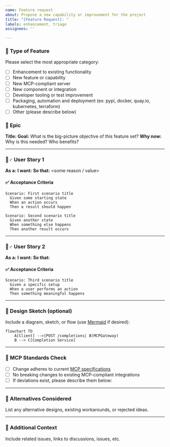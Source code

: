 ```yaml
---
name: Feature request
about: Propose a new capability or improvement for the project
title: "[Feature Request]: "
labels: enhancement, triage
assignees: ''

---
```


<!--
💡 Tip: When suggesting a feature, provide a high-level epic and concrete user stories.
Include markdown examples, Mermaid diagrams, and MCP standards where appropriate.

Feel free to include feature requests to develop new components, MCP servers, tools, integrations, etc.
-->

### 🧭 Type of Feature

Please select the most appropriate category:

- [ ] Enhancement to existing functionality
- [ ] New feature or capability
- [ ] New MCP-compliant server
- [ ] New component or integration
- [ ] Developer tooling or test improvement
- [ ] Packaging, automation and deployment (ex: pypi, docker, quay.io, kubernetes, terraform)
- [ ] Other (please describe below)

### 🧭 Epic

**Title:** <High-level feature or capability>
**Goal:** What is the big-picture objective of this feature set?
**Why now:** Why is this needed? Who benefits?

---

### 🙋♂️ User Story 1

**As a:** <type of user>
**I want:** <some goal>
**So that:** <some reason / value>

#### ✅ Acceptance Criteria
```gherkin
Scenario: First scenario title
  Given some starting state
  When an action occurs
  Then a result should happen

Scenario: Second scenario title
  Given another state
  When something else happens
  Then another result occurs
```

---

### 🙋♂️ User Story 2

**As a:** <another type of user>
**I want:** <a different goal>
**So that:** <a different reason>

#### ✅ Acceptance Criteria
```gherkin
Scenario: Third scenario title
  Given a specific setup
  When a user performs an action
  Then something meaningful happens
```

---

### 📐 Design Sketch (optional)

Include a diagram, sketch, or flow (use [Mermaid](https://mermaid.js.org/) if desired):

```mermaid
flowchart TD
    A[Client] -->|POST /completions| B(MCPGateway)
    B --> C[Completion Service]
```

---

### 🔗 MCP Standards Check

- [ ] Change adheres to current [MCP specifications](https://developer.ibm.com/tutorials/awb-handle-remote-tool-calling-model-context-protocol/)
- [ ] No breaking changes to existing MCP-compliant integrations
- [ ] If deviations exist, please describe them below:

---

### 🔄 Alternatives Considered

List any alternative designs, existing workarounds, or rejected ideas.

---

### 📓 Additional Context

Include related issues, links to discussions, issues, etc.
